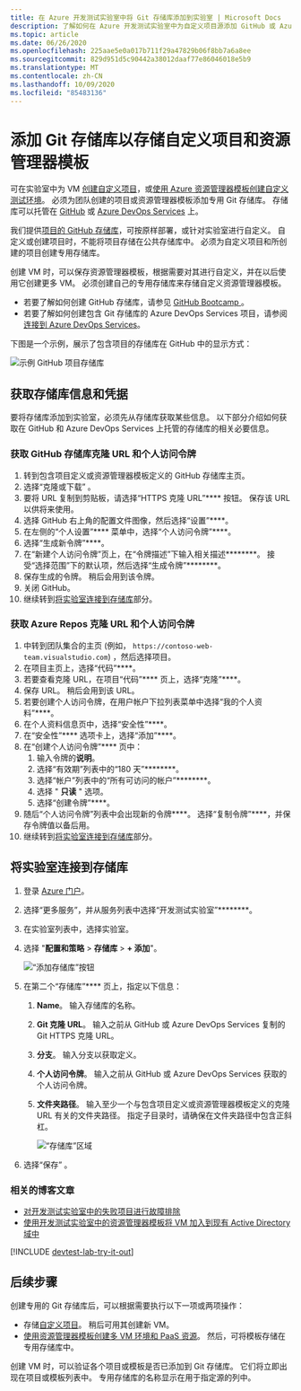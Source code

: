 ```yaml
---
title: 在 Azure 开发测试实验室中将 Git 存储库添加到实验室 | Microsoft Docs
description: 了解如何在 Azure 开发测试实验室中为自定义项目源添加 GitHub 或 Azure DevOps Services Git 存储库。
ms.topic: article
ms.date: 06/26/2020
ms.openlocfilehash: 225aae5e0a017b711f29a47829b06f8bb7a6a8ee
ms.sourcegitcommit: 829d951d5c90442a38012daaf77e86046018e5b9
ms.translationtype: MT
ms.contentlocale: zh-CN
ms.lasthandoff: 10/09/2020
ms.locfileid: "85483136"
---
```

# <a name="add-a-git-repository-to-store-custom-artifacts-and-resource-manager-templates"></a>添加 Git 存储库以存储自定义项目和资源管理器模板

可在实验室中为 VM [创建自定义项目](devtest-lab-artifact-author.md)，或[使用 Azure 资源管理器模板创建自定义测试环境](devtest-lab-create-environment-from-arm.md)。 必须为团队创建的项目或资源管理器模板添加专用 Git 存储库。 存储库可以托管在 [GitHub](https://github.com) 或 [Azure DevOps Services](https://visualstudio.com) 上。

我们提供[项目的 GitHub 存储库](https://github.com/Azure/azure-devtestlab/tree/master/Artifacts)，可按原样部署，或针对实验室进行自定义。 自定义或创建项目时，不能将项目存储在公共存储库中。 必须为自定义项目和所创建的项目创建专用存储库。 

创建 VM 时，可以保存资源管理器模板，根据需要对其进行自定义，并在以后使用它创建更多 VM。 必须创建自己的专用存储库来存储自定义资源管理器模板。  

* 若要了解如何创建 GitHub 存储库，请参见 [GitHub Bootcamp ](https://help.github.com/categories/bootcamp/)。
* 若要了解如何创建包含 Git 存储库的 Azure DevOps Services 项目，请参阅 [连接到 Azure DevOps Services](https://www.visualstudio.com/get-started/setup/connect-to-visual-studio-online)。

下图是一个示例，展示了包含项目的存储库在 GitHub 中的显示方式：  

![示例 GitHub 项目存储库](./media/devtest-lab-add-repo/devtestlab-github-artifact-repo-home.png)

## <a name="get-the-repository-information-and-credentials"></a>获取存储库信息和凭据
要将存储库添加到实验室，必须先从存储库获取某些信息。 以下部分介绍如何获取在 GitHub 和 Azure DevOps Services 上托管的存储库的相关必要信息。

### <a name="get-the-github-repository-clone-url-and-personal-access-token"></a>获取 GitHub 存储库克隆 URL 和个人访问令牌

1. 转到包含项目定义或资源管理器模板定义的 GitHub 存储库主页。
2. 选择“克隆或下载”  。
3. 要将 URL 复制到剪贴板，请选择“HTTPS 克隆 URL”**** 按钮。 保存该 URL 以供将来使用。
4. 选择 GitHub 右上角的配置文件图像，然后选择“设置”****。
5. 在左侧的“个人设置”**** 菜单中，选择“个人访问令牌”****。
6. 选择“生成新令牌”****。
7. 在“新建个人访问令牌”页上，在“令牌描述”下输入相关描述********。 接受“选择范围”下的默认项，然后选择“生成令牌”********。
8. 保存生成的令牌。 稍后会用到该令牌。
9. 关闭 GitHub。   
10. 继续转到[将实验室连接到存储库](#connect-your-lab-to-the-repository)部分。

### <a name="get-the-azure-repos-clone-url-and-personal-access-token"></a>获取 Azure Repos 克隆 URL 和个人访问令牌

1. 中转到团队集合的主页 (例如， `https://contoso-web-team.visualstudio.com`) ，然后选择项目。
2. 在项目主页上，选择“代码”****。
3. 若要查看克隆 URL，在项目“代码”**** 页上，选择“克隆”****。
4. 保存 URL。 稍后会用到该 URL。
5. 若要创建个人访问令牌，在用户帐户下拉列表菜单中选择“我的个人资料”****。
6. 在个人资料信息页中，选择“安全性”****。
7. 在“安全性”**** 选项卡上，选择“添加”****。
8. 在“创建个人访问令牌”**** 页中：
   1. 输入令牌的**说明**。
   2. 选择“有效期”列表中的“180 天”********。
   3. 选择“帐户”列表中的“所有可访问的帐户”********。
   4. 选择 " **只读** " 选项。
   5. 选择“创建令牌”****。
9. 随后“个人访问令牌”列表中会出现新的令牌****。 选择“复制令牌”****，并保存令牌值以备后用。
10. 继续转到[将实验室连接到存储库](#connect-your-lab-to-the-repository)部分。

## <a name="connect-your-lab-to-the-repository"></a>将实验室连接到存储库
1. 登录 [Azure 门户](https://go.microsoft.com/fwlink/p/?LinkID=525040)。
2. 选择“更多服务”，并从服务列表中选择“开发测试实验室”********。
3. 在实验室列表中，选择实验室。 
4. 选择 "**配置和策略**  >  **存储库**  >  **+ 添加**"。

    ![“添加存储库”按钮](./media/devtest-lab-add-repo/devtestlab-add-repo.png)
5. 在第二个“存储库”**** 页上，指定以下信息：
   1. **Name**。 输入存储库的名称。
   2. **Git 克隆 URL**。 输入之前从 GitHub 或 Azure DevOps Services 复制的 Git HTTPS 克隆 URL。
   3. **分支**。 输入分支以获取定义。
   4. **个人访问令牌**。 输入之前从 GitHub 或 Azure DevOps Services 获取的个人访问令牌。
   5. **文件夹路径**。 输入至少一个与包含项目定义或资源管理器模板定义的克隆 URL 有关的文件夹路径。 指定子目录时，请确保在文件夹路径中包含正斜杠。

      ![“存储库”区域](./media/devtest-lab-add-repo/devtestlab-repo-blade.png)
6. 选择“保存” 。

### <a name="related-blog-posts"></a>相关的博客文章
* [对开发测试实验室中的失败项目进行故障排除](devtest-lab-troubleshoot-artifact-failure.md)
* [使用开发测试实验室中的资源管理器模板将 VM 加入到现有 Active Directory 域中](https://www.visualstudiogeeks.com/blog/DevOps/Join-a-VM-to-existing-AD-domain-using-ARM-template-AzureDevTestLabs)

[!INCLUDE [devtest-lab-try-it-out](../../includes/devtest-lab-try-it-out.md)]

## <a name="next-steps"></a>后续步骤
创建专用的 Git 存储库后，可以根据需要执行以下一项或两项操作：
* 存储[自定义项目](devtest-lab-artifact-author.md)。 稍后可用其创建新 VM。
* [使用资源管理器模板创建多 VM 环境和 PaaS 资源](devtest-lab-create-environment-from-arm.md)。 然后，可将模板存储在专用存储库中。

创建 VM 时，可以验证各个项目或模板是否已添加到 Git 存储库。 它们将立即出现在项目或模板列表中。 专用存储库的名称显示在用于指定源的列中。 
